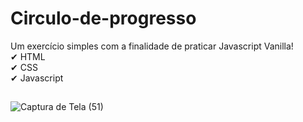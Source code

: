 # Circulo-de-progresso

Um exercício simples com a finalidade de praticar Javascript Vanilla!<br>
✔ HTML<br>
✔ CSS<br>
✔ Javascript<br>
##
![Captura de Tela (51)](https://user-images.githubusercontent.com/88805398/163270908-d9e20b5f-e014-475f-abe6-e9a9c583ed1a.png)
